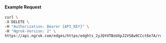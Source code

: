 <!-- Code generated for API Clients. DO NOT EDIT. -->

#### Example Request

```bash
curl \
-X DELETE \
-H "Authorization: Bearer {API_KEY}" \
-H "Ngrok-Version: 2" \
https://api.ngrok.com/edges/https/edghts_2yJQYUTBoUXpJ2VS8w9CCct6e7A/routes/edghtsrt_2yJQYWJLMsl4em3cELxvoGuAiML
```

